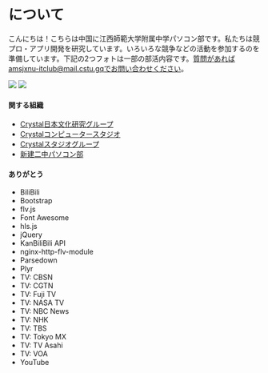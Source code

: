 # について

こんにちは！こちらは中国に江西師範大学附属中学パソコン部です。私たちは競プロ・アプリ開発を研究しています。いろいろな競争などの活動を参加するのを準備しています。下記の2つフォトは一部の部活内容です。質問があればamsjxnu-itclub@mail.cstu.gqでお問い合わせください。

<img src="/img/about/about/1" class="img-thumbnail img-fluid col-md-5 p-1 rounded mx-auto">
<img src="/img/about/about/2" class="img-thumbnail img-fluid col-md-5 p-1 rounded mx-auto">

<div class="mt-3"></div>

#### 関する組織
- [Crystal日本文化研究グループ](https://ank.cstu.gq)
- [Crystalコンピュータースタジオ](https://ccs.cstu.gq)
- [Crystalスタジオグループ](https://www.cstu.gq)
- [新建二中パソコン部](http://116.62.200.125/)

#### ありがとう
- BiliBili
- Bootstrap
- flv.js
- Font Awesome
- hls.js
- jQuery
- KanBiliBili API
- nginx-http-flv-module
- Parsedown
- Plyr
- TV: CBSN
- TV: CGTN
- TV: Fuji TV
- TV: NASA TV
- TV: NBC News
- TV: NHK
- TV: TBS
- TV: Tokyo MX
- TV: TV Asahi
- TV: VOA
- YouTube